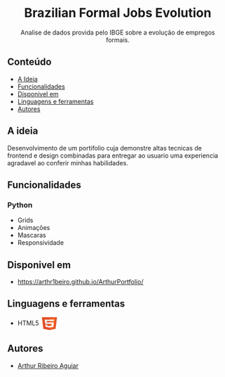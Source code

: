 <div align="center" style="margin: 20px; text-align: center">
<h1>Brazilian Formal Jobs Evolution</h1>
Analise de dados provida pelo IBGE sobre a evolução de empregos formais.
</div>

## Conteúdo

- [A Ideia](#a-ideia)
- [Funcionalidades](#funcionalidades)
- [Disponivel em](#disponivel-em)
- [Linguagens e ferramentas](#linguagens-e-ferramentas)
- [Autores](#autores)

## A ideia
Desenvolvimento de um portifolio cuja demonstre altas tecnicas de frontend e design combinadas para entregar ao usuario uma experiencia agradavel ao conferir minhas habilidades.

## Funcionalidades

### Python
- Grids
- Animações
- Mascaras
- Responsividade

## Disponivel em
- https://arthr1beiro.github.io/ArthurPortfolio/

## Linguagens e ferramentas
- HTML5 <img align="center" alt="Arth-HTML" height="30" width="40" src="https://raw.githubusercontent.com/devicons/devicon/master/icons/html5/html5-original.svg">

## Autores

- [Arthur Ribeiro Aguiar](https://www.github.com/ArthR1beiro)


